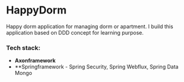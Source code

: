 # HappyDorm
Happy dorm application for managing dorm or apartment. I build this application based on DDD concept for learning purpose.

### Tech stack:
- **Axonframework**
- **Springframework - Spring Security, Spring Webflux, Spring Data Mongo
